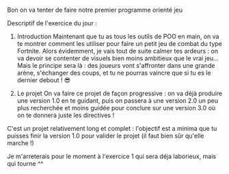 Bon on va tenter de faire notre premier programme orienté jeu

Descriptif de l'exercice du jour :

1. Introduction
Maintenant que tu as tous les outils de POO en main, on va te montrer comment les utiliser pour faire un petit jeu de combat du type Fortnite. Alors évidemment, je vais tout de suite calmer tes ardeurs : on va devoir se contenter de visuels bien moins ambitieux que le vrai jeu… Mais le principe sera là : des joueurs vont s'affronter dans une grande arène, s'échanger des coups, et tu ne pourras vaincre que si tu es le dernier debout ! 😎

2. Le projet
On va faire ce projet de façon progressive : on va déjà produire une version 1.0 en te guidant, puis on passera à une version 2.0 un peu plus recherchée et moins guidée pour conclure sur une version 3.0 où on te donnera juste les directives !

C'est un projet relativement long et complet : l'objectif est a minima que tu puisses finir la version 1.0 pour valider le projet (il faut bien sûr qu'elle marche !)

Je m'arreterais pour le moment à l'exercice 1 qui sera déja laborieux, mais qui tourne ^^